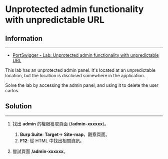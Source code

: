 # Unprotected admin functionality with unpredictable URL

## Information
---

- [PortSwigger - Lab: Unprotected admin functionality with unpredictable URL](https://portswigger.net/web-security/access-control/lab-unprotected-admin-functionality-with-unpredictable-url)

This lab has an unprotected admin panel. It's located at an unpredictable location, but the location is disclosed somewhere in the application.

Solve the lab by accessing the admin panel, and using it to delete the user carlos. 

## Solution
---

1. 找出 **admin** 的權限獲取頁面 (**/admin-xxxxxx**)。
    1. **Burp Suite**: **Target**-> **Site-map**，觀察頁面。
    2. **F12**: 從 HTML 中找出相關資訊。

2. 嘗試頁面 **/admin-xxxxxx**。